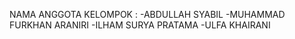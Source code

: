 NAMA ANGGOTA KELOMPOK :
-ABDULLAH SYABIL
-MUHAMMAD FURKHAN ARANIRI
-ILHAM SURYA PRATAMA
-ULFA KHAIRANI
